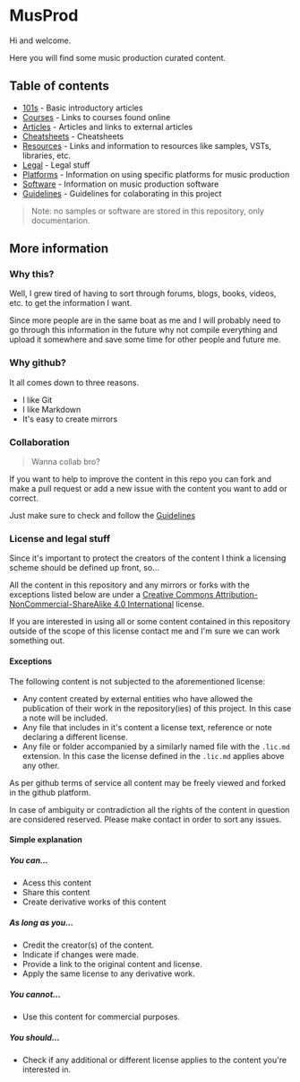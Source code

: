 # MusProd

Hi and welcome.

Here you will find some music production curated content.

## Table of contents
  * [101s](101s.md) - Basic introductory articles
  * [Courses](courses.md) - Links to courses found online
  * [Articles](articles.md) - Articles and links to external articles
  * [Cheatsheets](cheatsheets.md) - Cheatsheets
  * [Resources](resources.md) - Links and information to resources like samples, VSTs, libraries, etc.
  * [Legal](legal.md) - Legal stuff
  * [Platforms](platforms.md) - Information on using specific platforms for music production
  * [Software](software.md) - Information on music production software
  * [Guidelines](guidelines.md) - Guidelines for colaborating in this project

> Note: no samples or software are stored in this repository, only documentarion.

## More information

### Why this?

Well, I grew tired of having to sort through forums, blogs, books, videos, etc. to get the information I want.

Since more people are in the same boat as me and I will probably need to go through this information in the future why not compile everything and upload it somewhere and save some time for other people and future me. 

### Why github?

It all comes down to three reasons.

  * I like Git
  * I like Markdown
  * It's easy to create mirrors

### Collaboration

> Wanna collab bro?

If you want to help to improve the content in this repo you can fork and make a pull request or add a new issue with the content you want to add or correct.

Just make sure to check and follow the [Guidelines](guidelines.md)

### License and legal stuff

Since it's important to protect the creators of the content I think a licensing scheme should be defined up front, so...

All the content in this repository and any mirrors or forks with the exceptions listed below are under a [Creative Commons Attribution-NonCommercial-ShareAlike 4.0 International](http://creativecommons.org/licenses/by-nc-sa/4.0/) license.

If you are interested in using all or some content contained in this repository outside of the scope of this license contact me and I'm sure we can work something out.

#### Exceptions

The following content is not subjected to the aforementioned license:

  * Any content created by external entities who have allowed the publication of their work in the repository(ies) of this project. In this case a note will be included.
  * Any file that includes in it's content a license text, reference or note declaring a different license.
  * Any file or folder accompanied by a similarly named file with the `.lic.md` extension. In this case the license defined in the `.lic.md` applies above any other.

As per github terms of service all content may be freely viewed and forked in the github platform.

In case of ambiguity or contradiction all the rights of the content in question are considered reserved. Please make contact in order to sort any issues.

#### Simple explanation

##### You can...

  * Acess this content
  * Share this content
  * Create derivative works of this content

##### As long as you...

  * Credit the creator(s) of the content.
  * Indicate if changes were made.
  * Provide a link to the original content and license.
  * Apply the same license to any derivative work.

##### You cannot...

  * Use this content for commercial purposes.

##### You should...

  * Check if any additional or different license applies to the content you're interested in.

